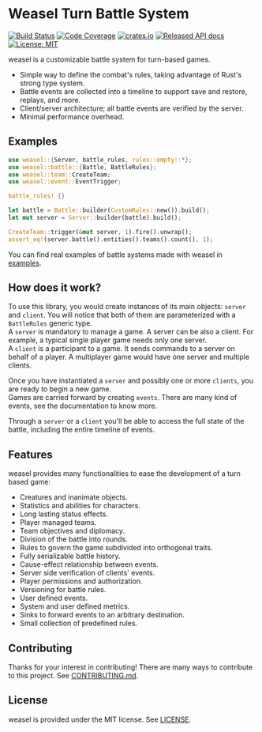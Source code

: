 # Weasel Turn Battle System
[![Build Status](https://travis-ci.org/Trisfald/weasel.svg?branch=master)](https://travis-ci.org/Trisfald/weasel)
[![Code Coverage](https://codecov.io/gh/Trisfald/weasel/branch/master/graph/badge.svg)](https://codecov.io/gh/Trisfald/weasel)
[![crates.io](https://meritbadge.herokuapp.com/weasel)](https://crates.io/crates/weasel)
[![Released API docs](https://docs.rs/weasel/badge.svg)](https://docs.rs/weasel)
[![License: MIT](https://img.shields.io/badge/license-MIT-blue.svg)](LICENSE)

weasel is a customizable battle system for turn-based games.

* Simple way to define the combat's rules, taking advantage of Rust's strong type system.
* Battle events are collected into a timeline to support save and restore, replays, and more.
* Client/server architecture; all battle events are verified by the server.
* Minimal performance overhead.

## Examples

```rust
use weasel::{Server, battle_rules, rules::empty::*};
use weasel::battle::{Battle, BattleRules};
use weasel::team::CreateTeam;
use weasel::event::EventTrigger;

battle_rules! {}

let battle = Battle::builder(CustomRules::new()).build(); 
let mut server = Server::builder(battle).build();

CreateTeam::trigger(&mut server, 1).fire().unwrap();
assert_eq!(server.battle().entities().teams().count(), 1);
```

You can find real examples of battle systems made with weasel in [examples](examples/).

## How does it work?

To use this library, you would create instances of its main objects: `server` and `client`.
You will notice that both of them are parameterized with a `BattleRules` generic type.\
A `server` is mandatory to manage a game. A server can be also a client.
For example, a typical single player game needs only one server.\
A `client` is a participant to a game. It sends commands to a server on behalf of a player.
A multiplayer game would have one server and multiple clients.

Once you have instantiated a `server` and possibly one or more `clients`,
you are ready to begin a new game.\
Games are carried forward by creating `events`.
There are many kind of events, see the documentation to know more.

Through a `server` or a `client` you'll be able to access the full state of the battle,
including the entire timeline of events.

## Features

weasel provides many functionalities to ease the development of a turn based game:

- Creatures and inanimate objects.
- Statistics and abilities for characters.
- Long lasting status effects.
- Player managed teams.
- Team objectives and diplomacy.
- Division of the battle into rounds.
- Rules to govern the game subdivided into orthogonal traits.
- Fully serializable battle history.
- Cause-effect relationship between events.
- Server side verification of clients' events.
- Player permissions and authorization.
- Versioning for battle rules.
- User defined events.
- System and user defined metrics.
- Sinks to forward events to an arbitrary destination.
- Small collection of predefined rules.

## Contributing

Thanks for your interest in contributing! There are many ways to contribute to this project. See [CONTRIBUTING.md](CONTRIBUTING.md).

## License

weasel is provided under the MIT license. See [LICENSE](LICENSE).
